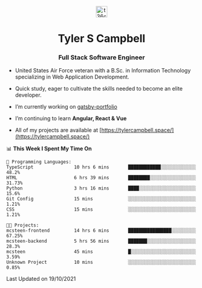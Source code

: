 <p align="center">
<a href="https://www.linkedin.com/in/t36campbell" target="blank"><img align="center" src="https://ik.imagekit.io/t36campbell/Portfolio/linkedin.png.original_m8bbGgPh6.png" alt="t36campbell" height="30" width="30" /></a>
</p>
<h1 align="center">Tyler S Campbell</h1>
<h3 align="center">Full Stack Software Engineer</h3>

* United States Air Force veteran with a B.Sc. in Information Technology specializing in Web Application Development. 

* Quick study, eager to cultivate the skills needed to become an elite developer.

* I’m currently working on [gatsby-portfolio](https://github.com/t36campbell/gatsby-portfolio)

* I’m continuing to learn **Angular, React & Vue**

* All of my projects are available at [https://tylercampbell.space/](https://tylercampbell.space/)

<!--START_SECTION:waka-->
📊 **This Week I Spent My Time On** 

```text
💬 Programming Languages: 
TypeScript               10 hrs 6 mins       ████████████░░░░░░░░░░░░░   48.2% 
HTML                     6 hrs 39 mins       ████████░░░░░░░░░░░░░░░░░   31.73% 
Python                   3 hrs 16 mins       ████░░░░░░░░░░░░░░░░░░░░░   15.6% 
Git Config               15 mins             ░░░░░░░░░░░░░░░░░░░░░░░░░   1.21% 
CSS                      15 mins             ░░░░░░░░░░░░░░░░░░░░░░░░░   1.21%

🐱‍💻 Projects: 
mcsteen-frontend         14 hrs 6 mins       ████████████████░░░░░░░░░   67.25% 
mcsteen-backend          5 hrs 56 mins       ███████░░░░░░░░░░░░░░░░░░   28.3% 
mcsteen                  45 mins             █░░░░░░░░░░░░░░░░░░░░░░░░   3.59% 
Unknown Project          10 mins             ░░░░░░░░░░░░░░░░░░░░░░░░░   0.85%

```


 Last Updated on 19/10/2021
<!--END_SECTION:waka-->
